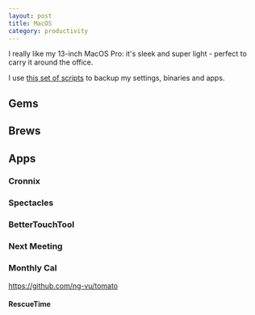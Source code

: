 ```yaml
---
layout: post
title: MacOS
category: productivity
---
```


I really like my 13-inch MacOS Pro: it's sleek and super light - perfect to carry it around the office.

I use [this set of scripts](https://github.com/andreadellacorte/MacOS-Update-Backup-Restore) to backup my settings, binaries and apps.

## Gems

## Brews

## Apps

### Cronnix

### Spectacles

### BetterTouchTool

### Next Meeting

### Monthly Cal

https://github.com/ng-vu/tomato

#### RescueTime
